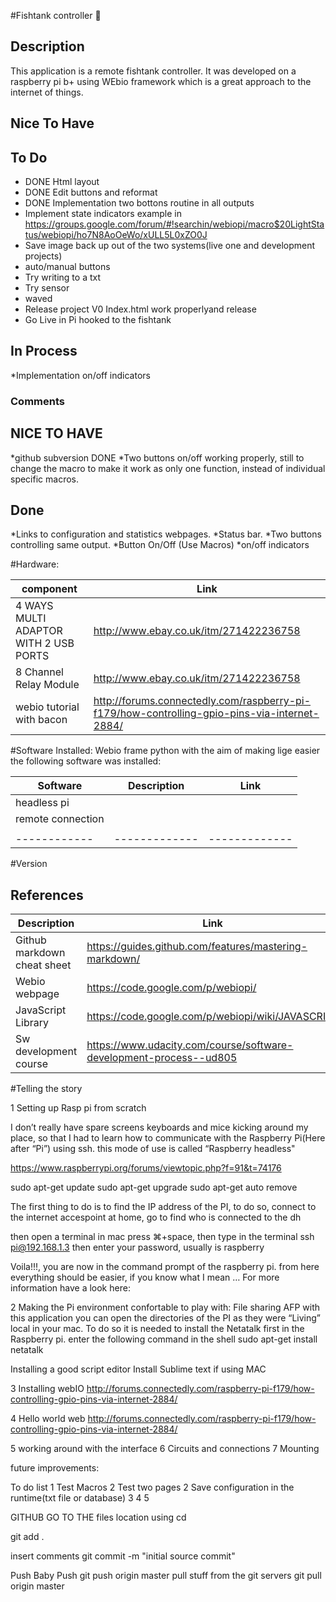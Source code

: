 #Fishtank controller :tropical_fish:

## Description

This application is a remote fishtank controller. It was developed on a raspberry pi b+ using WEbio framework which is a great approach to the internet of things. 

## Nice To Have



## To Do
* DONE Html layout 
* DONE Edit buttons and reformat	  
* DONE Implementation two bottons routine in all outputs 
* Implement state indicators example in https://groups.google.com/forum/#!searchin/webiopi/macro$20LightStatus/webiopi/ho7N8AoOeWo/xULL5L0xZO0J
* Save image back up out of the two systems(live one and development projects)
* auto/manual buttons
* Try writing to a txt
* Try sensor
* waved
* Release project V0 Index.html work properlyand release
* Go Live in Pi hooked to the fishtank


## In Process

*Implementation on/off indicators
### Comments


## NICE TO HAVE
*github subversion								DONE
*Two buttons on/off working properly, still to change the macro to make it work as only one function, instead of individual specific macros. 

## Done
 								 
*Links to configuration and statistics webpages.
*Status bar.
*Two buttons controlling same output.
*Button On/Off  (Use Macros) 
*on/off indicators





#Hardware:

component | Link
------------ | -------------
4 WAYS MULTI ADAPTOR WITH 2 USB PORTS | http://www.ebay.co.uk/itm/271422236758
8 Channel Relay Module |http://www.ebay.co.uk/itm/271422236758
webio tutorial with bacon |http://forums.connectedly.com/raspberry-pi-f179/how-controlling-gpio-pins-via-internet-2884/

#Software Installed:
Webio frame
python
with the aim of making lige easier the following software was installed:

Software | Description| Link
------------ | ------------- | -------------
|headless pi|
|remote connection|
||
------------ | ------------- | -------------

#Version

## References

Description | Link
------------ | -------------
Github markdown cheat sheet | https://guides.github.com/features/mastering-markdown/
Webio webpage |https://code.google.com/p/webiopi/
JavaScript Library|https://code.google.com/p/webiopi/wiki/JAVASCRIPT
Sw development course |https://www.udacity.com/course/software-development-process--ud805


#Telling the story

1 Setting up Rasp pi from scratch

I don’t really have spare screens keyboards and mice kicking around my place, so that I had to learn how to  communicate with the Raspberry Pi(Here after “Pi”) using ssh. this mode of use is called “Raspberry headless"

https://www.raspberrypi.org/forums/viewtopic.php?f=91&t=74176


sudo apt-get update 
sudo apt-get upgrade 
sudo apt-get auto remove


The first thing to do is to find the IP address of the PI, to do so, connect to the internet accespoint at home, go to find who is connected to the dh

then open a terminal in mac press ⌘+space, 
then type in the terminal 
	ssh pi@192.168.1.3
then enter your password, usually is raspberry 
	

Voila!!!, you are now in the command prompt of the raspberry pi. from here everything should be easier, if you know what I mean …
For more information have a look here:



2 Making the Pi environment confortable to play with:
File sharing AFP
with this application you can open the directories of the PI as they were “Living” local in your mac. To do so it is needed to install the Netatalk first in the Raspberry pi. enter the following command in the shell
sudo apt-get install netatalk
		
Installing a good  script editor
Install Sublime text if using MAC

3 Installing webIO
http://forums.connectedly.com/raspberry-pi-f179/how-controlling-gpio-pins-via-internet-2884/


4 Hello world web
http://forums.connectedly.com/raspberry-pi-f179/how-controlling-gpio-pins-via-internet-2884/

5 working around with the interface
6 Circuits and connections
7 Mounting

future improvements:

To do list
1 Test Macros
2 Test two pages
2 Save configuration in the runtime(txt file or database)
3 
4
5


GITHUB
GO TO THE files location using cd

git add .

insert comments
git commit -m "initial source commit"

Push Baby Push
git push origin master
pull stuff from the git servers
git pull origin master

